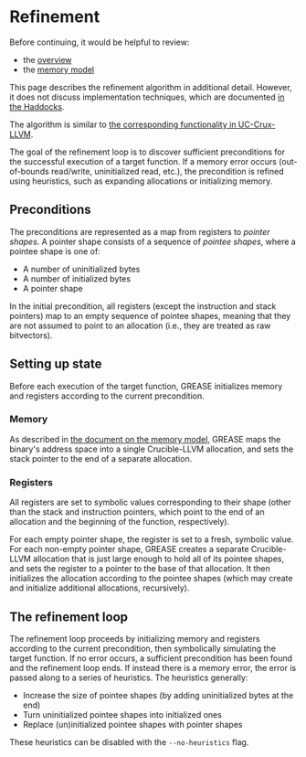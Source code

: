 # Refinement

Before continuing, it would be helpful to review:

- the [overview](overview.md)
- the [memory model](memory-model.md)

This page describes the refinement algorithm in additional detail. However,
it does not discuss implementation techniques, which are documented [in
the Haddocks][haddocks].

[haddocks]: https://github.com/GaloisInc/grease/blob/main/src/Grease/Refine.hs

The algorithm is similar to [the corresponding functionality in UC-Crux-LLVM][uc-crux].

[uc-crux]: https://galois.com/blog/2021/10/under-constrained-symbolic-execution-with-crucible/

The goal of the refinement loop is to discover sufficient preconditions for the
successful execution of a target function. If a memory error occurs
(out-of-bounds read/write, uninitialized read, etc.), the precondition is
refined using heuristics, such as expanding allocations or initializing memory.

## Preconditions

The preconditions are represented as a map from registers to *pointer shapes*.
A pointer shape consists of a sequence of *pointee shapes*, where a pointee
shape is one of:

- A number of uninitialized bytes
- A number of initialized bytes
- A pointer shape

In the initial precondition, all registers (except the instruction and stack
pointers) map to an empty sequence of pointee shapes, meaning that they are not
assumed to point to an allocation (i.e., they are treated as raw bitvectors).

## Setting up state

Before each execution of the target function, GREASE initializes memory and
registers according to the current precondition.

### Memory

As described in [the document on the memory model](memory-model.md), GREASE
maps the binary's address space into a single Crucible-LLVM allocation, and
sets the stack pointer to the end of a separate allocation.

<!-- TODO(lb): Are constant global variables initialized to their initial
values? What about mutable ones? -->

### Registers

All registers are set to symbolic values corresponding to their shape
(other than the stack and instruction pointers, which point to the end of an
allocation and the beginning of the function, respectively).

For each empty pointer shape, the register is set to a fresh, symbolic value.
For each non-empty pointer shape, GREASE creates a separate Crucible-LLVM
allocation that is just large enough to hold all of its pointee shapes, and
sets the register to a pointer to the base of that allocation. It then
initializes the allocation according to the pointee shapes (which may create
and initialize additional allocations, recursively).

## The refinement loop

The refinement loop proceeds by initializing memory and registers according to
the current precondition, then symbolically simulating the target function. If
no error occurs, a sufficient precondition has been found and the refinement
loop ends. If instead there is a memory error, the error is passed along to a
series of heuristics. The heuristics generally:

- Increase the size of pointee shapes (by adding uninitialized bytes at the end)
- Turn uninitialized pointee shapes into initialized ones
- Replace (un)initialized pointee shapes with pointer shapes

These heuristics can be disabled with the `--no-heuristics` flag.

<!-- Copyright (c) Galois, Inc. 2024. -->
